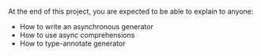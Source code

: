 At the end of this project, you are expected to be able to explain to anyone:

- How to write an asynchronous generator
- How to use async comprehensions
- How to type-annotate generator
